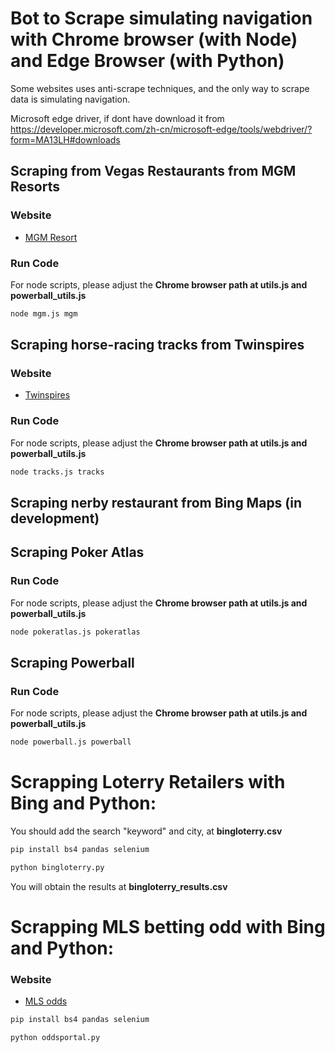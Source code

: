 # Bot to Scrape simulating navigation with Chrome browser (with Node) and Edge Browser (with Python)

Some websites uses anti-scrape techniques, and the only way to scrape data is simulating navigation.

Microsoft edge driver, if dont have download it from https://developer.microsoft.com/zh-cn/microsoft-edge/tools/webdriver/?form=MA13LH#downloads

## Scraping from Vegas Restaurants from MGM Resorts

### Website
- [MGM Resort](https://www.mgmresorts.com/)

### Run Code

For node scripts, please adjust the **Chrome browser path at utils.js and powerball_utils.js**

```bash
node mgm.js mgm
```

## Scraping horse-racing tracks from Twinspires

### Website
- [Twinspires](https://www.twinspires.com/edge/racing/tracks/belmont-park/)

### Run Code

For node scripts, please adjust the **Chrome browser path at utils.js and powerball_utils.js**

```bash
node tracks.js tracks
```

## Scraping nerby restaurant from Bing Maps (in development)

## Scraping Poker Atlas

### Run Code

For node scripts, please adjust the **Chrome browser path at utils.js and powerball_utils.js**

```bash
node pokeratlas.js pokeratlas
```

## Scraping Powerball

### Run Code

For node scripts, please adjust the **Chrome browser path at utils.js and powerball_utils.js**

```bash
node powerball.js powerball
```

# Scrapping Loterry Retailers with Bing and Python:

You should add the search "keyword" and city, at **bingloterry.csv**

```bash
pip install bs4 pandas selenium
```

```bash
python bingloterry.py
```

You will obtain the results at **bingloterry_results.csv**

# Scrapping MLS betting odd with Bing and Python:

### Website
- [MLS odds](https://www.oddsportal.com/football/usa/mls/)


```bash
pip install bs4 pandas selenium
```

```bash
python oddsportal.py
```